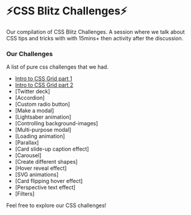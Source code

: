 # :zap:CSS Blitz Challenges:zap:
Our compilation of CSS Blitz Challenges. A session where we talk about CSS tips and tricks with with 15mins+ then activity after the discussion.

### Our Challenges
A list of pure css challenges that we had.

- [Intro to CSS Grid part 1](challenges/gallery.md)
- [Intro to CSS Grid part 2](challenges/.)
- [Twitter deck]
- [Accordion]
- [Custom radio button]
- [Make a modal]
- [Lightsaber animation]
- [Controlling background-images]
- [Multi-purpose modal]
- [Loading animation]
- [Parallax]
- [Card slide-up caption effect]
- [Carousel]
- [Create different shapes]
- [Hover reveal effect]
- [SVG animations]
- [Card flipping hover effect]
- [Perspective text effect]
- [Filters]

Feel free to explore our CSS challenges!
